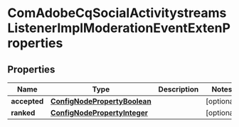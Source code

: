 
# ComAdobeCqSocialActivitystreamsListenerImplModerationEventExtenProperties

## Properties
Name | Type | Description | Notes
------------ | ------------- | ------------- | -------------
**accepted** | [**ConfigNodePropertyBoolean**](ConfigNodePropertyBoolean.md) |  |  [optional]
**ranked** | [**ConfigNodePropertyInteger**](ConfigNodePropertyInteger.md) |  |  [optional]



